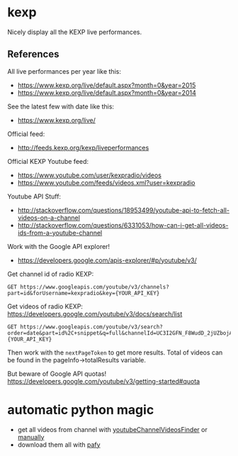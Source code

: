 # kexp
Nicely display all the KEXP live performances.

## References

All live performances per year like this:
- https://www.kexp.org/live/default.aspx?month=0&year=2015
- https://www.kexp.org/live/default.aspx?month=0&year=2014

See the latest few with date like this:
- https://www.kexp.org/live/

Official feed:
- http://feeds.kexp.org/kexp/liveperformances

Official KEXP Youtube feed:
- https://www.youtube.com/user/kexpradio/videos
- https://www.youtube.com/feeds/videos.xml?user=kexpradio

Youtube API Stuff:
- http://stackoverflow.com/questions/18953499/youtube-api-to-fetch-all-videos-on-a-channel
- http://stackoverflow.com/questions/6331053/how-can-i-get-all-videos-ids-from-a-youtube-channel

Work with the Google API explorer!
- https://developers.google.com/apis-explorer/#p/youtube/v3/

Get channel id of radio KEXP:
```
GET https://www.googleapis.com/youtube/v3/channels?part=id&forUsername=kexpradio&key={YOUR_API_KEY}
```

Get videos of radio KEXP:
https://developers.google.com/youtube/v3/docs/search/list
```
GET https://www.googleapis.com/youtube/v3/search?order=date&part=id%2C+snippet&q=full&channelId=UC3I2GFN_F8WudD_2jUZbojA&maxResults=50&key={YOUR_API_KEY}
```
Then work with the `nextPageToken` to get more results.
Total of videos can be found in the pageInfo->totalResults variable.

But beware of Google API quotas!
https://developers.google.com/youtube/v3/getting-started#quota

# automatic python magic
- get all videos from channel with [youtubeChannelVideosFinder](https://github.com/dsebastien/youtubeChannelVideosFinder) or [manually](https://stackoverflow.com/questions/18804904/retrieve-all-videos-from-youtube-playlist-using-youtube-v3-api)
- download them all with [pafy](https://github.com/mps-youtube/pafy)
